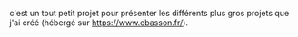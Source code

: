 c'est un tout petit projet pour présenter les différents plus gros projets que j'ai créé (hébergé sur https://www.ebasson.fr/).
```